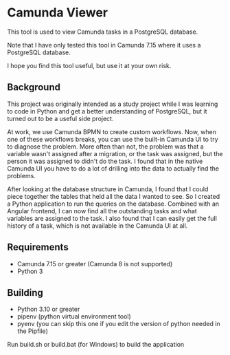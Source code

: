 # Camunda Viewer

This tool is used to view Camunda tasks in a PostgreSQL database.

Note that I have only tested this tool in Camunda 7.15 where it uses a PostgreSQL database.

I hope you find this tool useful, but use it at your own risk.

## Background

This project was originally intended as a study project while I was learning to code in Python and get a better
understanding of PostgreSQL, but it turned out to be a useful side project.

At work, we use Camunda BPMN to create custom workflows. Now, when one of these workflows breaks, you can use the
built-in Camunda UI to try to diagnose the problem. More often than not, the problem was that a variable wasn't assigned
after a migration, or the task was assigned, but the person it was assigned to didn't do the task. I found that in the
native Camunda UI you have to do a lot of drilling into the data to actually find the problems.

After looking at the database structure in Camunda, I found that I could piece together the tables that held all the
data I wanted to see. So I created a Python application to run the queries on the database. Combined with an Angular
frontend, I can now find all the outstanding tasks and what variables are assigned to the task. I also found that I can
easily get the full history of a task, which is not available in the Camunda UI at all.

## Requirements

* Camunda 7.15 or greater (Camunda 8 is not supported)
* Python 3

## Building

* Python 3.10 or greater
* pipenv (python virtual environment tool)
* pyenv (you can skip this one if you edit the version of python needed in the Pipfile)

Run build.sh or build.bat (for Windows) to build the application



